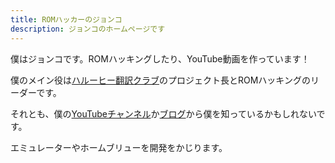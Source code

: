 ```yaml
---
title: ROMハッカーのジョンコ
description: ジョンコのホームページです
---
```


僕はジョンコです。ROMハッキングしたり、YouTube動画を作っています！

僕のメイン役は[ハルーヒー翻訳クラブ](https://haroohie.club)のプロジェクト長とROMハッキングのリーダーです。

それとも、僕の[YouTubeチャンネル](https://youtube.com/@jonko0493)か[ブログ](https://haroohie.club/author/jonko)から僕を知っているかもしれないです。

エミュレーターやホームブリューを開発をかじります。